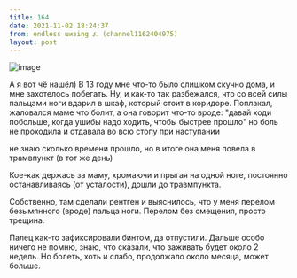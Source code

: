 ```yaml
---
title: 164
date: 2021-11-02 18:24:37
from: endless шизing ⍼ (channel1162404975)
layout: post
---
```


![image](photos/photo_7@02-11-2021_18-24-37.jpg)

А я вот чё нашёл)
В 13 году мне что-то было слишком скучно дома, и мне захотелось побегать. Ну, и как-то так разбежался, что со всей силы пальцами ноги вдарил в шкаф, который стоит в коридоре.
Поплакал, жаловался маме что болит, а она говорит что-то вроде: "давай ходи побольше, когда ушибы надо ходить, чтобы быстрее прошло"
но боль не проходила и отдавала во всю стопу при наступании

не знаю сколько времени прошло, но в итоге она меня повела в трамвпункт (в тот же день)

Кое-как держась за маму, хромаючи и прыгая на одной ноге, постоянно останавливаясь (от усталости),  дошли до травмпункта. 

Собственно, там сделали рентген и выяснилось, что у меня перелом безымянного (вроде) пальца ноги. Перелом без смещения, просто трещина.

Палец как-то зафиксировали бинтом, да отпустили. Дальше особо ничего не помню, знаю, что сказали, что заживать будет около 2 недель.
Но болеть, хоть и слабо, продолжало около месяца, может больше.
